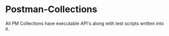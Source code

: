 # Postman-Collections
All PM Collections have executable API's along with test scripts written into it.
